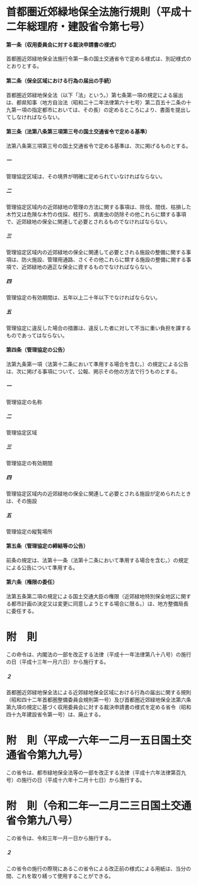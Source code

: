 # 首都圏近郊緑地保全法施行規則（平成十二年総理府・建設省令第七号）
#### 第一条（収用委員会に対する裁決申請書の様式）
首都圏近郊緑地保全法施行令第一条の国土交通省令で定める様式は、別記様式のとおりとする。
#### 第二条（保全区域における行為の届出の手続）
首都圏近郊緑地保全法（以下「法」という。）第七条第一項の規定による届出は、都県知事（地方自治法（昭和二十二年法律第六十七号）第二百五十二条の十九第一項の指定都市においては、その長）の定めるところにより、書面を提出してしなければならない。
#### 第三条（法第八条第三項第三号の国土交通省令で定める基準）
法第八条第三項第三号の国土交通省令で定める基準は、次に掲げるものとする。
##### 一
管理協定区域は、その境界が明確に定められていなければならない。
##### 二
管理協定区域内の近郊緑地の管理の方法に関する事項は、除伐、間伐、枯損した木竹又は危険な木竹の伐採、枝打ち、病害虫の防除その他これらに類する事項で、近郊緑地の保全に関連して必要とされるものでなければならない。
##### 三
管理協定区域内の近郊緑地の保全に関連して必要とされる施設の整備に関する事項は、防火施設、管理用通路、さくその他これらに類する施設の整備に関する事項で、近郊緑地の適正な保全に資するものでなければならない。
##### 四
管理協定の有効期間は、五年以上二十年以下でなければならない。
##### 五
管理協定に違反した場合の措置は、違反した者に対して不当に重い負担を課するものであってはならない。
#### 第四条（管理協定の公告）
法第九条第一項（法第十二条において準用する場合を含む。）の規定による公告は、次に掲げる事項について、公報、掲示その他の方法で行うものとする。
##### 一
管理協定の名称
##### 二
管理協定区域
##### 三
管理協定の有効期間
##### 四
管理協定区域内の近郊緑地の保全に関連して必要とされる施設が定められたときは、その施設
##### 五
管理協定の縦覧場所
#### 第五条（管理協定の締結等の公告）
前条の規定は、法第十一条（法第十二条において準用する場合を含む。）の規定による公告について準用する。
#### 第六条（権限の委任）
法第五条第二項の規定による国土交通大臣の権限（近郊緑地特別保全地区に関する都市計画の決定又は変更に同意しようとする場合に限る。）は、地方整備局長に委任する。
# 附　則
この命令は、内閣法の一部を改正する法律（平成十一年法律第八十八号）の施行の日（平成十三年一月六日）から施行する。
##### ２
首都圏近郊緑地保全法による近郊緑地保全区域における行為の届出に関する規則（昭和四十二年首都圏整備委員会規則第一号）及び首都圏近郊緑地保全法第六条第九項の規定に基づく収用委員会に対する裁決申請書の様式を定める省令（昭和四十九年建設省令第一号）は、廃止する。
# 附　則（平成一六年一二月一五日国土交通省令第九九号）
この省令は、都市緑地保全法等の一部を改正する法律（平成十六年法律第百九号）の施行の日（平成十六年十二月十七日）から施行する。
# 附　則（令和二年一二月二三日国土交通省令第九八号）
この省令は、令和三年一月一日から施行する。
##### ２
この省令の施行の際現にあるこの省令による改正前の様式による用紙は、当分の間、これを取り繕って使用することができる。
